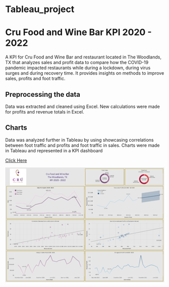 # Tableau_project
# Cru Food and Wine Bar KPI 2020 - 2022 
A KPI for Cru Food and Wine Bar and restaurant located in The Woodlands, TX that analyzes sales and profit data to compare how the COVID-19 pandemic impacted restaurants while during a lockdown, during virus surges and during recovery time. It provides insights on methods to improve sales, profits and foot traffic.

## Preprocessing the data 
Data was extracted and cleaned using Excel. New calculations were made for profits and revenue totals in Excel.

## Charts 
Data was analyzed further in Tableau by using showcasing correlations between foot traffic and profits and foot traffic in sales. Charts were made in Tableau and represented in a KPI dashboard

<a href="https://public.tableau.com/app/profile/lara.jarnagin/viz/CruFoodandWineBarSalesKPI2020-2022/CruSalesKPI">Click Here</a>

<img src ="https://github.com/lara-jarnagin/Tableau_project/blob/main/Cru%20Sales%20KPI.png" width="auto" height="auto" >
